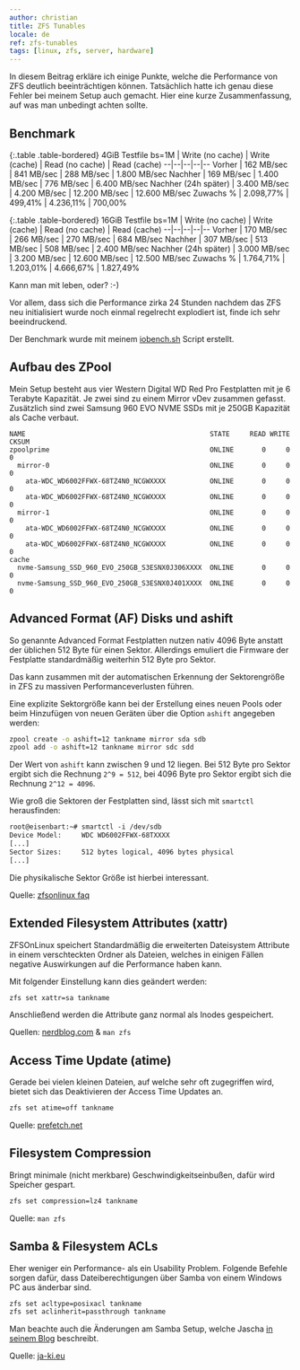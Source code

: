 ```yaml
---
author: christian
title: ZFS Tunables
locale: de
ref: zfs-tunables
tags: [linux, zfs, server, hardware]
---
```


In diesem Beitrag erkläre ich einige Punkte, welche die Performance von ZFS
deutlich beeinträchtigen können. Tatsächlich hatte ich genau diese Fehler bei meinem Setup auch
gemacht. Hier eine kurze Zusammenfassung, auf was man unbedingt achten sollte.

## Benchmark

<div markdown="1" class="table-responsive">

{:.table .table-bordered}
4GiB Testfile bs=1M | Write (no cache) | Write (cache) | Read (no cache) | Read (cache)
--|--|--|--|--
Vorher | 162 MB/sec | 841 MB/sec | 288 MB/sec | 1.800 MB/sec
Nachher | 169 MB/sec | 1.400 MB/sec | 776 MB/sec | 6.400 MB/sec
Nachher (24h später) | 3.400 MB/sec | 4.200 MB/sec | 12.200 MB/sec | 12.600 MB/sec
Zuwachs % | 2.098,77% | 499,41% | 4.236,11% | 700,00%

</div>

<div markdown="1" class="table-responsive">

{:.table .table-bordered}
16GiB Testfile bs=1M | Write (no cache) | Write (cache) | Read (no cache) | Read (cache)
--|--|--|--|--
Vorher | 170 MB/sec | 266 MB/sec | 270 MB/sec | 684 MB/sec
Nachher | 307 MB/sec | 513 MB/sec | 508 MB/sec | 2.400 MB/sec
Nachher (24h später) | 3.000 MB/sec | 3.200 MB/sec | 12.600 MB/sec | 12.500 MB/sec
Zuwachs % | 1.764,71% | 1.203,01% | 4.666,67% | 1.827,49%

</div>

Kann man mit leben, oder? :-)

Vor allem, dass sich die Performance zirka 24 Stunden nachdem
das ZFS neu initialisiert wurde noch einmal regelrecht explodiert
ist, finde ich sehr beeindruckend.

Der Benchmark wurde mit meinem [iobench.sh](https://github.com/perryflynn/iobench) Script erstellt.

## Aufbau des ZPool

Mein Setup besteht aus vier Western Digital WD Red Pro Festplatten
mit je 6 Terabyte Kapazität.
Je zwei sind zu einem Mirror vDev zusammen gefasst. Zusätzlich sind
zwei Samsung 960 EVO NVME SSDs mit je 250GB Kapazität als Cache
verbaut.

```text
NAME                                              STATE     READ WRITE CKSUM
zpoolprime                                        ONLINE       0     0     0
  mirror-0                                        ONLINE       0     0     0
    ata-WDC_WD6002FFWX-68TZ4N0_NCGWXXXX           ONLINE       0     0     0
    ata-WDC_WD6002FFWX-68TZ4N0_NCGWXXXX           ONLINE       0     0     0
  mirror-1                                        ONLINE       0     0     0
    ata-WDC_WD6002FFWX-68TZ4N0_NCGWXXXX           ONLINE       0     0     0
    ata-WDC_WD6002FFWX-68TZ4N0_NCGWXXXX           ONLINE       0     0     0
cache
  nvme-Samsung_SSD_960_EVO_250GB_S3ESNX0J306XXXX  ONLINE       0     0     0
  nvme-Samsung_SSD_960_EVO_250GB_S3ESNX0J401XXXX  ONLINE       0     0     0
```

## Advanced Format (AF) Disks und ashift

So genannte Advanced Format Festplatten nutzen nativ 4096 Byte
anstatt der üblichen 512 Byte für einen Sektor. Allerdings
emuliert die Firmware der Festplatte standardmäßig weiterhin
512 Byte pro Sektor.

Das kann zusammen mit der automatischen Erkennung der Sektorengröße
in ZFS zu massiven Performanceverlusten führen.

Eine explizite Sektorgröße kann bei der Erstellung eines
neuen Pools oder beim Hinzufügen von neuen Geräten über die
Option `ashift` angegeben werden:

```sh
zpool create -o ashift=12 tankname mirror sda sdb
zpool add -o ashift=12 tankname mirror sdc sdd
```

Der Wert von `ashift` kann zwischen 9 und 12 liegen. Bei 512 Byte
pro Sektor ergibt sich die Rechnung `2^9 = 512`, bei 4096 Byte
pro Sektor ergibt sich die Rechnung `2^12 = 4096`.

Wie groß die Sektoren der Festplatten sind, lässt sich mit
`smartctl` herausfinden:

```txt
root@eisenbart:~# smartctl -i /dev/sdb
Device Model:     WDC WD6002FFWX-68TXXXX
[...]
Sector Sizes:     512 bytes logical, 4096 bytes physical
[...]
```

Die physikalische Sektor Größe ist hierbei interessant.

Quelle: [zfsonlinux faq](https://github.com/zfsonlinux/zfs/wiki/FAQ#advanced-format-disks)

## Extended Filesystem Attributes (xattr)

ZFSOnLinux speichert Standardmäßig die erweiterten Dateisystem
Attribute in einem verschteckten Ordner als Dateien, welches in
einigen Fällen negative Auswirkungen auf die Performance haben kann.

Mit folgender Einstellung kann dies geändert werden:

```sh
zfs set xattr=sa tankname
```

Anschließend werden die Attribute ganz normal als Inodes gespeichert.

Quellen: [nerdblog.com](http://www.nerdblog.com/2013/10/zfs-xattr-tuning-on-linux.html) & `man zfs`

## Access Time Update (atime)

Gerade bei vielen kleinen Dateien, auf welche sehr oft
zugegriffen wird, bietet sich das Deaktivieren der
Access Time Updates an.

```sh
zfs set atime=off tankname
```

Quelle: [prefetch.net](https://prefetch.net/blog/index.php/2006/07/25/disabling-access-time-atime-updates-on-zfs-file-system/)

## Filesystem Compression

Bringt minimale (nicht merkbare) Geschwindigkeitseinbußen, dafür wird Speicher gespart.

```sh
zfs set compression=lz4 tankname
```

Quelle: `man zfs`

## Samba & Filesystem ACLs

Eher weniger ein Performance- als ein Usability Problem.
Folgende Befehle sorgen dafür, dass Dateiberechtigungen über
Samba von einem Windows PC aus änderbar sind.

```sh
zfs set acltype=posixacl tankname
zfs set aclinherit=passthrough tankname
```

Man beachte auch die Änderungen am Samba Setup, welche Jascha
[in seinem Blog](https://www.ja-ki.eu/2016/09/19/gedaechtnisstuetze-acls-mit-zfs-on-linux-und-samba-4-5/)
beschreibt.

Quelle: [ja-ki.eu](https://www.ja-ki.eu/2016/09/19/gedaechtnisstuetze-acls-mit-zfs-on-linux-und-samba-4-5/)